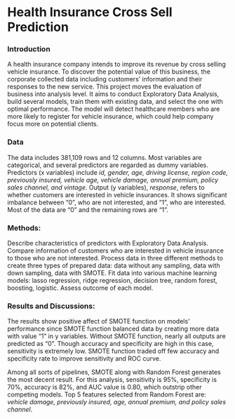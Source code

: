 # Health Insurance Cross Sell Prediction

### Introduction
A health insurance company intends to improve its revenue by cross selling vehicle insurance. To discover the potential value of this business, the corporate collected data including customers’ information and their responses to the new service. This project moves the evaluation of business into analysis level. It aims to conduct Exploratory Data Analysis, build several models, train them with existing data, and select the one with optimal performance. The model will detect healthcare members who are more likely to register for vehicle insurance, which could help company focus more on potential clients.

### Data
The data includes 381,109 rows and 12 columns. Most variables are categorical, and several predictors are regarded as dummy variables. Predictors (x variables) include *id, gender, age, driving license, region code, previously insured, vehicle age, vehicle damage, annual premium, policy sales channel, and vintage*. Output (y variables), *response*, refers to whether customers are interested in vehicle insurances. It shows significant imbalance between “0”, who are not interested, and “1”, who are interested. Most of the data are “0” and the remaining rows are “1”. 

### Methods: 
Describe characteristics of predictors with Exploratory Data Analysis. Compare information of customers who are interested in vehicle insurance to those who are not interested. Process data in three different methods to create three types of prepared data: data without any sampling, data with down sampling, data with SMOTE. Fit data into various machine learning models: lasso regression, ridge regression, decision tree, random forest, boosting, logistic. Assess outcome of each model.

### Results and Discussions:
The results show positive affect of SMOTE function on models’ performance since SMOTE function balanced data by creating more data with value “1” in y variables. Without SMOTE function, nearly all outputs are predicted as “0”. Though accuracy and specificity are high in this case, sensitivity is extremely low. SMOTE function traded off few accuracy and specificity rate to improve sensitivity and ROC curve. 

Among all sorts of pipelines, SMOTE along with Random Forest generates the most decent result. For this analysis, sensitivity is 95%, specificity is 70%, accuracy is 82%, and AUC value is 0.80, which outstrip other competing models. Top 5 features selected from Random Forest are: *vehicle damage, previously insured, age, annual premium, and policy sales channel*.
